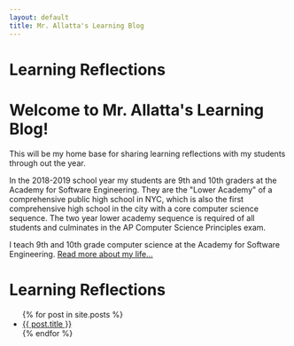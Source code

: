 ```yaml
---
layout: default
title: Mr. Allatta's Learning Blog
---
```




# Learning Reflections
<div class="blurb">
<h1>Welcome to Mr. Allatta's Learning Blog!</h1>
<p>This will be my home base for sharing learning reflections with my students through out the year. </p>

<p>In the 2018-2019 school year my students are 9th and 10th graders at the Academy for Software Engineering. They are the "Lower Academy" of a comprehensive public high school in NYC, which is also the first comprehensive high school in the city with a core computer science sequence. The two year lower academy sequence is required of all students and culminates in the AP Computer Science Principles exam.</p>

<p>I teach 9th and 10th grade computer science at the Academy for Software Engineering. <a href="/about">Read more about my life...</a></p>

</div><!-- /.blurb -->

<h1>Learning Reflections</h1>

<ul>
  {% for post in site.posts %}
    <li>
      <a href="{{ post.url }}">{{ post.title }}</a>
    </li>
  {% endfor %}
</ul>
